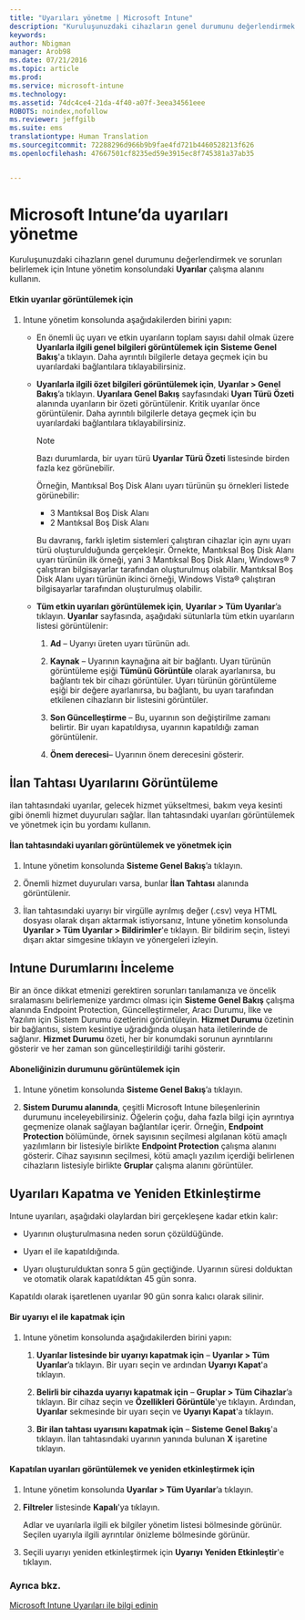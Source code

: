 ```yaml
---
title: "Uyarıları yönetme | Microsoft Intune"
description: "Kuruluşunuzdaki cihazların genel durumunu değerlendirmek için Uyarılar çalışma alanını kullanın."
keywords: 
author: Nbigman
manager: Arob98
ms.date: 07/21/2016
ms.topic: article
ms.prod: 
ms.service: microsoft-intune
ms.technology: 
ms.assetid: 74dc4ce4-21da-4f40-a07f-3eea34561eee
ROBOTS: noindex,nofollow
ms.reviewer: jeffgilb
ms.suite: ems
translationtype: Human Translation
ms.sourcegitcommit: 72288296d966b9b9fae4fd721b4460528213f626
ms.openlocfilehash: 47667501cf8235ed59e3915ec8f745381a37ab35


---
```


# Microsoft Intune’da uyarıları yönetme
Kuruluşunuzdaki cihazların genel durumunu değerlendirmek ve sorunları belirlemek için Intune yönetim konsolundaki **Uyarılar** çalışma alanını kullanın.

#### Etkin uyarılar görüntülemek için

1.  Intune yönetim konsolunda aşağıdakilerden birini yapın:

    -   En önemli üç uyarı ve etkin uyarıların toplam sayısı dahil olmak üzere **Uyarılarla ilgili genel bilgileri görüntülemek için** **Sisteme Genel Bakış**'a tıklayın. Daha ayrıntılı bilgilerle detaya geçmek için bu uyarılardaki bağlantılara tıklayabilirsiniz.

    -   **Uyarılarla ilgili özet bilgileri görüntülemek için**, **Uyarılar &gt; Genel Bakış**’a tıklayın. **Uyarılara Genel Bakış** sayfasındaki **Uyarı Türü Özeti** alanında uyarıların bir özeti görüntülenir. Kritik uyarılar önce görüntülenir. Daha ayrıntılı bilgilerle detaya geçmek için bu uyarılardaki bağlantılara tıklayabilirsiniz.

        > [!NOTE]
        > Bazı durumlarda, bir uyarı türü **Uyarılar Türü Özeti** listesinde birden fazla kez görünebilir.
        > 
        > Örneğin, Mantıksal Boş Disk Alanı uyarı türünün şu örnekleri listede görünebilir:
        > 
        > -   3 Mantıksal Boş Disk Alanı
        > -   2 Mantıksal Boş Disk Alanı
        > 
        > Bu davranış, farklı işletim sistemleri çalıştıran cihazlar için aynı uyarı türü oluşturulduğunda gerçekleşir. Örnekte, Mantıksal Boş Disk Alanı uyarı türünün ilk örneği, yani 3 Mantıksal Boş Disk Alanı, Windows® 7 çalıştıran bilgisayarlar tarafından oluşturulmuş olabilir. Mantıksal Boş Disk Alanı uyarı türünün ikinci örneği, Windows Vista® çalıştıran bilgisayarlar tarafından oluşturulmuş olabilir.

    -   **Tüm etkin uyarıları görüntülemek için**, **Uyarılar &gt; Tüm Uyarılar**’a tıklayın. **Uyarılar** sayfasında, aşağıdaki sütunlarla tüm etkin uyarıların listesi görüntülenir:

        1.  **Ad** – Uyarıyı üreten uyarı türünün adı.

        2.  **Kaynak** – Uyarının kaynağına ait bir bağlantı. Uyarı türünün görüntüleme eşiği **Tümünü Görüntüle** olarak ayarlanırsa, bu bağlantı tek bir cihazı görüntüler. Uyarı türünün görüntüleme eşiği bir değere ayarlanırsa, bu bağlantı, bu uyarı tarafından etkilenen cihazların bir listesini görüntüler.

        3.  **Son Güncelleştirme** – Bu, uyarının son değiştirilme zamanı belirtir. Bir uyarı kapatıldıysa, uyarının kapatıldığı zaman görüntülenir.

        4.  **Önem derecesi**– Uyarının önem derecesini gösterir.

## İlan Tahtası Uyarılarını Görüntüleme
ilan tahtasındaki uyarılar, gelecek hizmet yükseltmesi, bakım veya kesinti gibi önemli hizmet duyuruları sağlar. İlan tahtasındaki uyarıları görüntülemek ve yönetmek için bu yordamı kullanın.

#### İlan tahtasındaki uyarıları görüntülemek ve yönetmek için

1.  Intune yönetim konsolunda **Sisteme Genel Bakış**’a tıklayın.

2.  Önemli hizmet duyuruları varsa, bunlar **İlan Tahtası** alanında görüntülenir.

3.  İlan tahtasındaki uyarıyı bir virgülle ayrılmış değer (.csv) veya HTML dosyası olarak dışarı aktarmak istiyorsanız, Intune yönetim konsolunda **Uyarılar &gt; Tüm Uyarılar &gt; Bildirimler**'e tıklayın. Bir bildirim seçin, listeyi dışarı aktar simgesine tıklayın ve yönergeleri izleyin.

## Intune Durumlarını İnceleme
Bir an önce dikkat etmenizi gerektiren sorunları tanılamanıza ve öncelik sıralamasını belirlemenize yardımcı olması için **Sisteme Genel Bakış** çalışma alanında Endpoint Protection, Güncelleştirmeler, Aracı Durumu, İlke ve Yazılım için Sistem Durumu özetlerini görüntüleyin. **Hizmet Durumu** özetinin bir bağlantısı, sistem kesintiye uğradığında oluşan hata iletilerinde de sağlanır. **Hizmet Durumu** özeti, her bir konumdaki sorunun ayrıntılarını gösterir ve her zaman son güncelleştirildiği tarihi gösterir.

#### Aboneliğinizin durumunu görüntülemek için

1.  Intune yönetim konsolunda **Sisteme Genel Bakış**’a tıklayın.

2.  **Sistem Durumu alanında**, çeşitli Microsoft Intune bileşenlerinin durumunu inceleyebilirsiniz. Öğelerin çoğu, daha fazla bilgi için ayrıntıya geçmenize olanak sağlayan bağlantılar içerir. Örneğin, **Endpoint Protection** bölümünde, örnek sayısının seçilmesi algılanan kötü amaçlı yazılımların bir listesiyle birlikte **Endpoint Protection** çalışma alanını gösterir. Cihaz sayısının seçilmesi, kötü amaçlı yazılım içerdiği belirlenen cihazların listesiyle birlikte **Gruplar** çalışma alanını görüntüler.

## Uyarıları Kapatma ve Yeniden Etkinleştirme
Intune uyarıları, aşağıdaki olaylardan biri gerçekleşene kadar etkin kalır:

-   Uyarının oluşturulmasına neden sorun çözüldüğünde.

-   Uyarı el ile kapatıldığında.

-   Uyarı oluşturulduktan sonra 5 gün geçtiğinde. Uyarının süresi dolduktan ve otomatik olarak kapatıldıktan 45 gün sonra.

Kapatıldı olarak işaretlenen uyarılar 90 gün sonra kalıcı olarak silinir.

#### Bir uyarıyı el ile kapatmak için

1.  Intune yönetim konsolunda aşağıdakilerden birini yapın:

    1.  **Uyarılar listesinde bir uyarıyı kapatmak için** – **Uyarılar &gt; Tüm Uyarılar**’a tıklayın. Bir uyarı seçin ve ardından **Uyarıyı Kapat**'a tıklayın.

    2.  **Belirli bir cihazda uyarıyı kapatmak için** – **Gruplar &gt; Tüm Cihazlar**’a tıklayın. Bir cihaz seçin ve **Özellikleri Görüntüle**'ye tıklayın. Ardından, **Uyarılar** sekmesinde bir uyarı seçin ve **Uyarıyı Kapat**'a tıklayın.

    3.  **Bir ilan tahtası uyarısını kapatmak için** – **Sisteme Genel Bakış**'a tıklayın. İlan tahtasındaki uyarının yanında bulunan **X** işaretine tıklayın.

#### Kapatılan uyarıları görüntülemek ve yeniden etkinleştirmek için

1.  Intune yönetim konsolunda **Uyarılar &gt; Tüm Uyarılar**’a tıklayın.

2.  **Filtreler** listesinde **Kapalı**'ya tıklayın.

    Adlar ve uyarılarla ilgili ek bilgiler yönetim listesi bölmesinde görünür. Seçilen uyarıyla ilgili ayrıntılar önizleme bölmesinde görünür.

3.  Seçili uyarıyı yeniden etkinleştirmek için **Uyarıyı Yeniden Etkinleştir**'e tıklayın.

### Ayrıca bkz.
[Microsoft Intune Uyarıları ile bilgi edinin](get-notified-by-alerts.md)




<!--HONumber=Jul16_HO3-->


